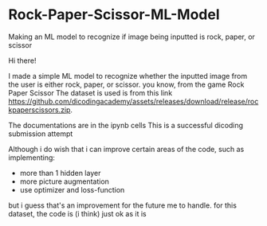 # Rock-Paper-Scissor-ML-Model
Making an ML model to recognize if image being inputted is rock, paper, or scissor


Hi there!

I made a simple ML model to recognize whether the inputted image from the user is either rock, paper, or scissor. you know, from the game Rock Paper Scissor
The dataset is used is from this link https://github.com/dicodingacademy/assets/releases/download/release/rockpaperscissors.zip.

The documentations are in the ipynb cells
This is a successful dicoding submission attempt

Although i do wish that i can improve certain areas of the code, such as implementing:
- more than 1 hidden layer
- more picture augmentation
- use optimizer and loss-function

but i guess that's an improvement for the future me to handle. for this dataset, the code is (i think) just ok as it is
